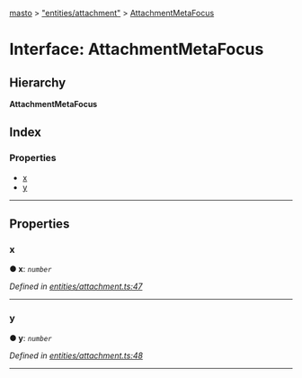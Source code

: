 [masto](../README.md) > ["entities/attachment"](../modules/_entities_attachment_.md) > [AttachmentMetaFocus](../interfaces/_entities_attachment_.attachmentmetafocus.md)

# Interface: AttachmentMetaFocus

## Hierarchy

**AttachmentMetaFocus**

## Index

### Properties

* [x](_entities_attachment_.attachmentmetafocus.md#x)
* [y](_entities_attachment_.attachmentmetafocus.md#y)

---

## Properties

<a id="x"></a>

###  x

**● x**: *`number`*

*Defined in [entities/attachment.ts:47](https://github.com/neet/masto.js/blob/c1501e9/src/entities/attachment.ts#L47)*

___
<a id="y"></a>

###  y

**● y**: *`number`*

*Defined in [entities/attachment.ts:48](https://github.com/neet/masto.js/blob/c1501e9/src/entities/attachment.ts#L48)*

___

